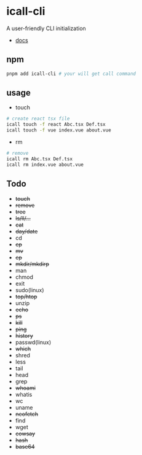 # icall-cli

A user-friendly CLI initialization

- [docs](https://call-cli.vercel.app/)

## npm

```sh
pnpm add icall-cli # your will get call command
```

## usage

- touch

```sh
# create react tsx file
icall touch -f react Abc.tsx Def.tsx
icall touch -f vue index.vue about.vue
```

- rm

```sh
# remove
icall rm Abc.tsx Def.tsx
icall rm index.vue about.vue
```

## Todo

- ~~touch~~
- ~~remove~~
- ~~tree~~
- ~~ls/ll/...~~
- ~~cat~~
- ~~day/date~~
- cd
- ~~cp~~
- ~~mv~~
- ~~cp~~
- ~~mkdir/mkdirp~~
- man
- chmod
- exit
- sudo(linux)
- ~~top/htop~~
- unzip
- ~~echo~~
- ~~ps~~
- ~~kill~~
- ~~ping~~
- ~~history~~
- passwd(linux)
- ~~which~~
- shred
- less
- tail
- head
- grep
- ~~whoami~~
- whatis
- wc
- uname
- ~~neofetch~~
- find
- wget
- ~~cowsay~~
- ~~hash~~
- ~~base64~~
